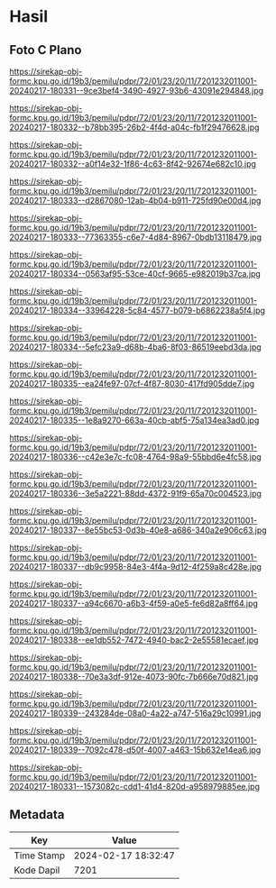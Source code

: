# Hasil

## Foto C Plano

https://sirekap-obj-formc.kpu.go.id/19b3/pemilu/pdpr/72/01/23/20/11/7201232011001-20240217-180331--9ce3bef4-3490-4927-93b6-43091e294848.jpg

https://sirekap-obj-formc.kpu.go.id/19b3/pemilu/pdpr/72/01/23/20/11/7201232011001-20240217-180332--b78bb395-26b2-4f4d-a04c-fb1f29476628.jpg

https://sirekap-obj-formc.kpu.go.id/19b3/pemilu/pdpr/72/01/23/20/11/7201232011001-20240217-180332--a0f14e32-1f86-4c63-8f42-92674e682c10.jpg

https://sirekap-obj-formc.kpu.go.id/19b3/pemilu/pdpr/72/01/23/20/11/7201232011001-20240217-180333--d2867080-12ab-4b04-b911-725fd90e00d4.jpg

https://sirekap-obj-formc.kpu.go.id/19b3/pemilu/pdpr/72/01/23/20/11/7201232011001-20240217-180333--77363355-c6e7-4d84-8967-0bdb13118479.jpg

https://sirekap-obj-formc.kpu.go.id/19b3/pemilu/pdpr/72/01/23/20/11/7201232011001-20240217-180334--0563af95-53ce-40cf-9665-e982019b37ca.jpg

https://sirekap-obj-formc.kpu.go.id/19b3/pemilu/pdpr/72/01/23/20/11/7201232011001-20240217-180334--33964228-5c84-4577-b079-b6862238a5f4.jpg

https://sirekap-obj-formc.kpu.go.id/19b3/pemilu/pdpr/72/01/23/20/11/7201232011001-20240217-180334--5efc23a9-d68b-4ba6-8f03-86519eebd3da.jpg

https://sirekap-obj-formc.kpu.go.id/19b3/pemilu/pdpr/72/01/23/20/11/7201232011001-20240217-180335--ea24fe97-07cf-4f87-8030-417fd905dde7.jpg

https://sirekap-obj-formc.kpu.go.id/19b3/pemilu/pdpr/72/01/23/20/11/7201232011001-20240217-180335--1e8a9270-663a-40cb-abf5-75a134ea3ad0.jpg

https://sirekap-obj-formc.kpu.go.id/19b3/pemilu/pdpr/72/01/23/20/11/7201232011001-20240217-180336--c42e3e7c-fc08-4764-98a9-55bbd6e4fc58.jpg

https://sirekap-obj-formc.kpu.go.id/19b3/pemilu/pdpr/72/01/23/20/11/7201232011001-20240217-180336--3e5a2221-88dd-4372-91f9-65a70c004523.jpg

https://sirekap-obj-formc.kpu.go.id/19b3/pemilu/pdpr/72/01/23/20/11/7201232011001-20240217-180337--8e55bc53-0d3b-40e8-a686-340a2e906c63.jpg

https://sirekap-obj-formc.kpu.go.id/19b3/pemilu/pdpr/72/01/23/20/11/7201232011001-20240217-180337--db9c9958-84e3-4f4a-9d12-4f259a8c428e.jpg

https://sirekap-obj-formc.kpu.go.id/19b3/pemilu/pdpr/72/01/23/20/11/7201232011001-20240217-180337--a94c6670-a6b3-4f59-a0e5-fe6d82a8ff64.jpg

https://sirekap-obj-formc.kpu.go.id/19b3/pemilu/pdpr/72/01/23/20/11/7201232011001-20240217-180338--ee1db552-7472-4940-bac2-2e55581ecaef.jpg

https://sirekap-obj-formc.kpu.go.id/19b3/pemilu/pdpr/72/01/23/20/11/7201232011001-20240217-180338--70e3a3df-912e-4073-90fc-7b666e70d821.jpg

https://sirekap-obj-formc.kpu.go.id/19b3/pemilu/pdpr/72/01/23/20/11/7201232011001-20240217-180339--243284de-08a0-4a22-a747-516a29c10991.jpg

https://sirekap-obj-formc.kpu.go.id/19b3/pemilu/pdpr/72/01/23/20/11/7201232011001-20240217-180339--7092c478-d50f-4007-a463-15b632e14ea6.jpg

https://sirekap-obj-formc.kpu.go.id/19b3/pemilu/pdpr/72/01/23/20/11/7201232011001-20240217-180331--1573082c-cdd1-41d4-820d-a958979885ee.jpg


## Metadata

| Key        | Value               |
| ---------- | ------------------- |
| Time Stamp | 2024-02-17 18:32:47 |
| Kode Dapil | 7201                |



